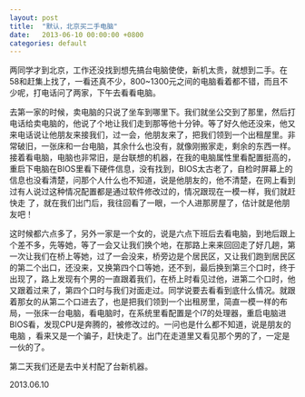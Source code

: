 ```yaml
---
layout: post
title:  "默认，北京买二手电脑"
date:   2013-06-10 00:00:00 +0800
categories: default
---
```


两同学才到北京，工作还没找到想先搞台电脑使使，新机太贵，就想到二手。在58和赶集上找了，一看还真不少，800~1300元之间的电脑看着都不错，而且不少呢，打电话问了两家，下午去看看电脑。

去第一家的时候，卖电脑的只说了坐车到哪里下。我们就坐公交到了那里，然后打电话给卖电脑的，他说了个地让我们走到那等他十分钟。等了好久他还没来，他又来电话说让他朋友来接我们，过一会，他朋友来了，把我们领到一个出租屋里。非常破旧，一张床和一台电脑，其余什么也没有，就像刚搬家走，剩余的东西一样。接着看电脑，电脑也非常旧，是台联想的机器，在我的电脑属性里看配置挺高的，重启下电脑在BIOS里看下硬件信息，没有找到，BIOS太古老了，自检时屏幕上的信息也没看清楚，问那个人什么也不知道，说是他朋友的，他不清楚，在网上看到过有人说过这种情况配置都是通过软件修改过的，情况跟现在一模一样，我们就赶快走 了，就在我们出门后，我往回看了一眼，一个人进那房屋了，估计就是他朋友吧！

这时候都六点多了，另外一家是一个女的，说是六点下班后去看电脑，到地后跟上个差不多，先等她，等了一会又让我们换个地，在那路上来来回回走了好几趟，第一次让我们在桥上等她，过了一会没来，桥旁边是个居民区，又让我们跑到居民区的第二个出口，还没来，又换第四个口等她，还不到，最后换到第三个口时，终于出现了，路上发现有个男的一直跟着我们，在桥上时看见过他，进第二个口时，他又跟着过来了，第四个口时与我们对面走过。同学说要去看看到底什么情况。就跟着那女的从第二个口进去了，也是把我们领到一个出租房里，简直一模一样的布局，一张床一台电脑，看电脑时，在系统里看配置是个I7的处理器，重启电脑进BIOS看，发现CPU是奔腾的，被修改过的。一问也是什么都不知道，说是朋友的电脑 ，看来又是一个骗子，赶快走了。出门在走道里又看见那个男的了，一定是一伙的了。

第二天我们还是去中关村配了台新机器。


2013.06.10